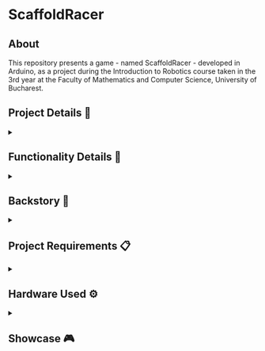 # ScaffoldRacer

## About

This repository presents a game - named ScaffoldRacer - developed in Arduino, as a project during the Introduction to Robotics course taken in the 3rd year at the Faculty of Mathematics and Computer Science, University of Bucharest.

## Project Details 📄

<details>
<summary><h2>Functionality Details 📑</h2></summary>
<br>

The project features a game displayed on an 8x8 LED matrix, as well as a menu for said-game, displayed through an LCD.

### Game Details 🚧🏃‍♂️

**Story:** You are playing as a parkour enjoyer, that loves nothing more than to partake in brisk, long, running sessions. As you stroll around the city, you find yourself near a construction site for a very tall building, and decide to put your skills to use by climbing the whole thing to the top. After reaching the top, you suddenly remember that you forgot to finish your project for the robotics course at your university, and so you decide to go and finish it, by hurrying back down and descending on some nearby scaffolds, while doing your daily running session. Be careful, though, there are construction props laid on the scaffolds, that will try to thwart your descent, or worse yet, be careful not to off the scaffolds!

**Gameplay mechanics:** Move the joystick in any direction to determine your descent on a neverending stream of randomly generated platforms, that display different properties depending on the current difficulty of the game. The speed at which the platforms move, their lengths, and the distance between them, will make the player's run increasingly harder as the current difficulty of the game advances (Easy, Medium, Hard). The difficulty of the game rises as you accumulate more points. Point accumulation is done constantly, by progressing through the game. Obstacles will appear, only on the "Hard" difficulty. Avoid getting slowed down by obstacles placed on the scaffolds. Each time you start a new game, you begin with 3 lives. If you are taken above the matrix, by scaffolds or obstacles, or if you fall to the bottom of the matrix without landing on a scaffold or an obstacle, you lose a life. Once all lives are spent, or once the player presses the joystick mid-game, it's game over and you are taken on the LCD to the post-game info.

### Menu Details 📃

**Navigation properties:** Move the joystick up or down to navigate through the options of the menu. Press the joystick to access a sub-menu, or interact with certain options of the menu. Move the joystick left to exit any sub-menu.

**Menu options properties:**
* Start game: starts a new game
* Instructions: details about how to play the game and navigate the menu
* Leaderboard: top 10 scores, in descending order
* Settings: modify the properties of the game, leaderboard, matrix, LCD (press the joystick to lock on a certain option, and then move it up, down, left, or right, to interact with the option, or press the joystick again to end your lock)
  * Player: name of the current player
  * Level: starting difficulty of the game (Easy, Medium, Hard)
  * Del. hiscores: resets the leaderboard
  * LCD bright.: lowers or increases the LCD brightness (1-5 steps)
  * Mat bright.: lowers or increases the matrix intensity (1-5 steps)
  * Sounds: ON/OFF (applies both to the game, and the menu navigation)
* Credits: displays the name of the game, and the name and GitHub profile link of the person that made the game

### Other Details 🎛
* The buzzer attempts to generate sounds (when the sound is enabled ("ON") in the "Settings" sub-menu) in the following scenarios: the user utilizes the joystick to navigate the menu or interact with it, the player begins a new life, the player loses a life, the difficulty is increased during a game
* The potentiometer can be used to modify the contrast of the LCD

</details>

<details>
<summary><h2>Backstory 📖</h2></summary>
<br>

The game's idea wasn't inspired from a particular game, but rather it came to me naturally while I was thinking about the theme of the project. Given that I like the types of games that go on forever, where the player's score is constantly increasing, I found it engaging and addicting to play such a game, so I began developing one around these aspects, in the classical form of a platformer.

### Difficulties Encountered 😕
* Making it so that the player's movement doesn't generate any bugs
* Making it so that, after the player loses a life and respawns, the layout of the matrix is the same as the one when the player last stood on a solid surface, or a layout in which the player can continue their descent, without having their path blocked by an obstacle (impossible for them to overcome it, due to a game bug)
* Generating obstacles on the platforms

</details>

<details>
<summary><h2>Project Requirements 📋</h2></summary>

### Menu Requirements
* When powering up a game, a greeting message should be shown for a few moments.
* Should contain roughly the following categories:
  * Start game, starts the initial level of the game
  * Highscore:
    * Initially, there are 0 highscores.
    * Updated when the game is done. Highest possible score should be achieved by starting at a higher level.
    * Saves the top 5+ values in EEPROM with name and score.
  * Settings:
    * Enter name. The name should be shown in highscore. Maybe somewhere else, as well?
    * Starting level: Set the starting level value. The idea is to be able to start from a higher level as well. Can be replaced with difficulty.
    * LCD contrast control (optional, it replaces the potentiometer). Save it to EEPROM.
    * LCD brightness control (mandatory, must change LED wire that’s directly connected to 5v). Save it to EEPROM.
    * Matrix brightness control (see function setIntesnity from the ledControl library). Save it to EEPROM.
    * Sounds ON or OFF. Save it to EEPROM.
    * Extra stuff can include items specific to the game mechanics, or other settings such as chosen theme song, etc. Again, save it to EEPROM.
  * About: should include details about the creator(s) of the game. At least game name, author, and GitHub link or user. (use scrolling text?)
  * How to play: short and informative description.
* While playing the game: display all relevant info
  * Lives
  * Level
  * Score
  * Time?
  * Player name?
  * etc
* Upon game ending:
  * Screen 1: a message such as "Congratulations on reaching level/score X". "You did better than y people.". etc. Switches to Screen 2 upon interaction (button press) or after a few moments.
  * Screen 2: display relevant game info: score, time, lives left, etc. Must inform the player if they beat the highscore. This menu should only be closed by the player, by pressing a button.
> Note: The menu should be intuitive and obvious how to use.

### Game Requirements

* It must have basic sounds (when "eating" food, when dying, when finishing the level, etc). Extra: add theme songs.
* It must be intuitive and fun to play.
* It must make sense in the current setup. Study the idea of a panning camera - aka the 8x8 led doesn’t need to be the entire map. It can only be the current field of view of the player.
* The levels must progress dynamically. Aka the level difficulty, score and other properties should be a function of the level number or time. However, the challenge here is for it to grow in a playable way - not too easy for a long time so it becomes boring, not too hard too fast so it’s not attractive. Also, it’s nice to have an ending, a final level, a boss etc. It shouldn’t necessarily go on forever (but that’s fine, though).

### Hardware Requirements

* 1 Arduino Uno
* 1 LCD
* 1 8x8 LED matrix
* 1 joystick
* 1 active/passive buzzer

</details>

<details>
<summary><h2>Hardware Used ⚙</h2></summary>
<br>

* 1 Arduino Uno
* 1 LCD
* 1 1088AS matrix
* 1 MAX7219 LED Driver
* 1 joystick
* 1 passive buzzer
* 1 potentiometer (for controlling the LCD contrast)
* 1 10μF, 50V electrolytic capacitor
* 1 (104) 0.1μF ceramic capacitor
* resistors and wires (per logic)
* 3 breadboards

</details>

<details>
<summary><h2>Showcase 🎮</h2></summary>

### Setup Pictures 📷

![above](https://user-images.githubusercontent.com/87432371/208773331-7c3f99f7-4bb4-4d4b-94bc-1eeddd21c71e.jpg)

![from behind](https://user-images.githubusercontent.com/87432371/208773348-06620a5e-f52f-4ada-97f5-aad407ba3293.jpg)

![from the front](https://user-images.githubusercontent.com/87432371/208773357-a39b8339-62b4-4e65-a022-8946003f6305.jpg)
 
### Video Presentation 🎥

https://www.youtube.com/watch?v=6mUxIa6V9B0&ab_channel=AlexandruSasu

</details>
